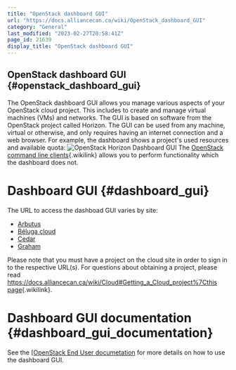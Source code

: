 ```yaml
---
title: "OpenStack dashboard GUI"
url: "https://docs.alliancecan.ca/wiki/OpenStack_dashboard_GUI"
category: "General"
last_modified: "2023-02-27T20:58:41Z"
page_id: 21639
display_title: "OpenStack dashboard GUI"
---
```


## OpenStack dashboard GUI {#openstack_dashboard_gui}

The OpenStack dashboard GUI allows you manage various aspects of your OpenStack cloud project. This includes to create and manage virtual machines (VMs) and networks. The GUI is based on software from the OpenStack project called Horizon. The GUI can be used from any machine, virtual or otherwise, and only requires having an internet connection and a web browser. For example, the dashboard shows a project\'s used resources and available quota: ![OpenStack Horizon Dashboard GUI](https://docs.alliancecan.ca/Dashboard.png "OpenStack Horizon Dashboard GUI") The [OpenStack command line clients](https://docs.alliancecan.ca/OpenStack_command_line_clients "OpenStack command line clients"){.wikilink} allows you to perform functionality which the dashboard does not.

# Dashboard GUI {#dashboard_gui}

The URL to access the dashboad GUI varies by site:

- [Arbutus](https://arbutus.cloud.computecanada.ca)
- [Béluga cloud](https://beluga.cloud.computecanada.ca)
- [Cedar](http://cedar.cloud.computecanada.ca)
- [Graham](https://graham.cloud.computecanada.ca)

Please note that you must have a project on the cloud site in order to sign in to the respective URL(s). For questions about obtaining a project, please read [<https://docs.alliancecan.ca/wiki/Cloud#Getting_a_Cloud_project%7Cthis> page](https://docs.alliancecan.ca/ "https://docs.alliancecan.ca/wiki/Cloud#Getting_a_Cloud_project|this page"){.wikilink}.

# Dashboard GUI documentation {#dashboard_gui_documentation}

See the \[[OpenStack End User documetation](https://docs.openstack.org/horizon/latest/user%7CThe) for more details on how to use the dashboard GUI.
